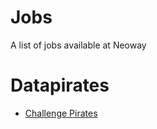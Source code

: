 # Jobs

A list of jobs available at Neoway

# Datapirates

* [Challenge Pirates](datapirates/challengePirates.md)
